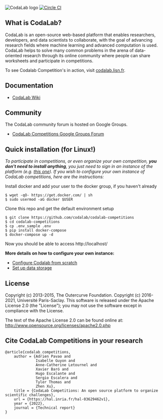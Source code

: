 ![CodaLab logo](codalab/apps/web/static/img/codalab-logo-fullcolor-positive.png) [![Circle CI](https://circleci.com/gh/codalab/codalab-competitions.svg?style=shield)](https://circleci.com/gh/codalab/codalab-competitions)



## What is CodaLab?

CodaLab is an open-source web-based platform that enables researchers, developers, and data scientists to collaborate, with the goal of advancing research fields where machine learning and advanced computation is used.  CodaLab helps to solve many common problems in the arena of data-oriented research through its online community where people can share worksheets and participate in competitions.

To see Codalab Competition's in action, visit [codalab.lisn.fr](https://codalab.lisn.fr/).

## Documentation

- [CodaLab Wiki](https://github.com/codalab/codalab/wiki)

## Community

The CodaLab community forum is hosted on Google Groups.
- [CodaLab Competitions Google Groups Forum](https://groups.google.com/forum/#!forum/codalab-competitions)


## Quick installation (for Linux!)

_To participate in competitions, or even organize your own competition, **you don't need to install anything**, you just need to sign in an instance of the platform (e.g. [this one](https://codalab.lisn.fr/)). 
If you wish to configure your own instance of CodaLab competitions, here are the instructions:_

Install docker and add your user to the docker group, if you haven't already

```
$ wget -qO- https://get.docker.com/ | sh
$ sudo usermod -aG docker $USER
```

Clone this repo and get the default environment setup
```
$ git clone https://github.com/codalab/codalab-competitions
$ cd codalab-competitions
$ cp .env_sample .env
$ pip install docker-compose
$ docker-compose up -d
```

Now you should be able to access http://localhost/

**More details on how to configure your own instance:**
- [Configure Codalab from scratch](https://github.com/codalab/codalab-competitions/wiki/Setup-Local-Competitions#user-content-get-the-source-code)
- [Set up data storage](https://github.com/codalab/codalab-competitions/wiki/Storage)


## License

Copyright (c) 2013-2015, The Outercurve Foundation.
Copyright (c) 2016-2021, Université Paris-Saclay.
This software is released under the Apache License 2.0 (the "License"); you may not use the software except in compliance with the License.

The text of the Apache License 2.0 can be found online at:
http://www.opensource.org/licenses/apache2.0.php

## Cite CodaLab Competitions in your research

```
@article{codalab_competitions,
    author = {Adrien Pavao and
              Isabelle Guyon and 
              Anne-Catherine Letournel and
              Xavier Baró and
              Hugo Escalante and
              Sergio Escalera and
              Tyler Thomas and
              Zhen Xu},
    title = {CodaLab Competitions: An open source platform to organize scientific challenges},
    url = {https://hal.inria.fr/hal-03629462v1},
    year = {2022},
    journal = {Technical report}
}
```
